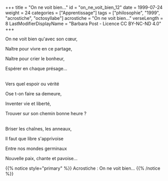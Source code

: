 +++
title = "On ne voit bien..."
id = "on_ne_voit_bien_12"
date = 1999-07-24
weight = 24
categories = ["Apprentissage"]
tags = ["philosophie", "1999", "acrostiche", "octosyllabe"]
acrostiche = "On ne voit bien..."
verseLength = 8
LastModifierDisplayName = "Barbara Post - Licence CC BY-NC-ND 4.0"
+++

On ne voit bien qu'avec son cœur,

Naître pour vivre en ce partage,

Naître pour crier le bonheur,

Espérer en chaque présage...

 \
Vers quel espoir ou vérité

Ose t-on faire sa demeure,

Inventer vie et liberté,

Trouver sur son chemin bonne heure ?

 \
Briser les chaînes, les anneaux,

Il faut que libre s'apprivoise

Entre nos mondes germinaux

Nouvelle paix, chante et pavoise...

{{% notice style="primary" %}}
Acrostiche : On ne voit bien...
{{% /notice %}}
